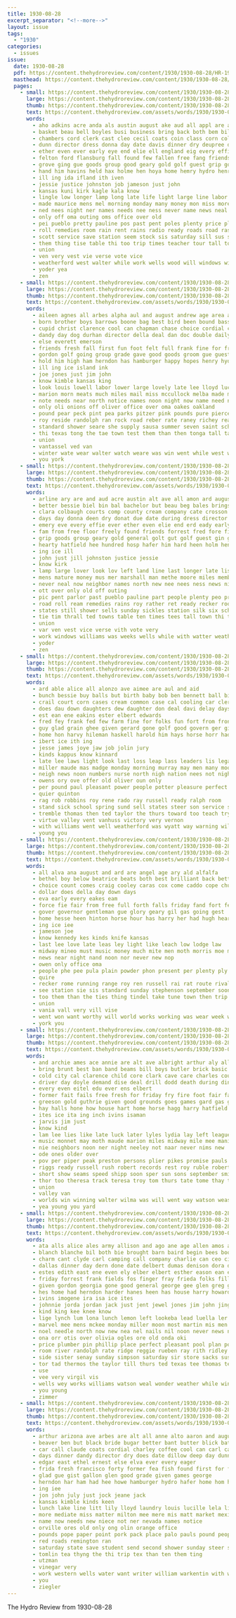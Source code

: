 ```yaml
---
title: 1930-08-28
excerpt_separator: "<!--more-->"
layout: issue
tags:
  - "1930"
categories:
  - issues
issue:
  date: 1930-08-28
  pdf: https://content.thehydroreview.com/content/1930/1930-08-28/HR-1930-08-28.pdf
  masthead: https://content.thehydroreview.com/content/1930/1930-08-28/masthead/HR-1930-08-28.jpg
  pages:
    - small: https://content.thehydroreview.com/content/1930/1930-08-28/small/HR-1930-08-28-01.jpg
      large: https://content.thehydroreview.com/content/1930/1930-08-28/large/HR-1930-08-28-01.jpg
      thumb: https://content.thehydroreview.com/content/1930/1930-08-28/thumbnails/HR-1930-08-28-01.jpg
      text: https://content.thehydroreview.com/assets/words/1930/1930-08-28/HR-1930-08-28-01.txt
      words:
        - aho adkins acre anda als austin august ake aud all appl are arline arkansas american ave and ard
        - basket beau bell boyles busi business bring back both bem bill bond braly brother but baugh better ball beer bachelor board border brings brick buy butler browne ber binger block bis boys began brun brothers been barker bright best bernice brought
        - chambers cord clerk cast cleo cecil coats coin class corn cold colorado curtain christi con cox cowden company cane city counter church clarence change cases courts corpus county cooley call citizen close cotton corner case
        - dunn director dress donna day date davis dinner dry deupree due done dies driskill door during days dawson dorothy daisy dan
        - ether even ever early eye end elie ell england eig every effie ent emery
        - felton ford flansburg fall found few fallen free fang friends from forrest fait fair friday first french for fam full fierce freely fort forget frie floor fail far fred filling fore
        - grove ging gue goods group good geary gold golf guest grip goe george glen gear gone
        - hand him havins held hax holme hen hoya home hemry hydro henry hammond hesser hearty holmes her heen hose hang how hugh high hard hae had has henty hatfield house herndon harrison hardin hubert health hone
        - ill ing ida ifland ith iven
        - jessie justice johnston job jameson just john
        - kansas kuni kirk kagle kala know
        - lingle low longer lamp long late life light large line labor later land longe look left last lady little lee lela
        - made maurice mens mel morning monday many money mon miss more must miles matter means marshall might much mor mackey most merle mis moore mer morrison mcalester man main members mire mask muni moth mature march
        - ned nees night ner names needs nee ness never name news neal now new north not neighbor
        - only off oma outing oms office over old
        - pei pueblo pretty pauline pos past pent poles plenty price plants parlor penner piel point patt part paul peo plant pastor people proud potter public pils
        - roll remedies room rain rent rains radio ready roads road ras reno rather roy rood rust
        - scott service save station seem stock sis saturday sill sus six spring style shirts sanantonio sister stap schantz size sunday soon super said seare sur sutton sire stand smith states september sale side showe state smaller street seo shorty south say skuse stom school store sper such silk seems sum son standard shade staples snow still she sines stands
        - them thing tise table thi too trip times teacher tour tall towns ture tie trim texas thrall ten town than tan the
        - union
        - ven very vest vie verse vote vice
        - weatherford west walter while work wells wood will windows wide willian wind worth weeks want wall well win why was williams with willi wie ways warde went walls wal white week wear
        - yoder yea
        - zen
    - small: https://content.thehydroreview.com/content/1930/1930-08-28/small/HR-1930-08-28-02.jpg
      large: https://content.thehydroreview.com/content/1930/1930-08-28/large/HR-1930-08-28-02.jpg
      thumb: https://content.thehydroreview.com/content/1930/1930-08-28/thumbnails/HR-1930-08-28-02.jpg
      text: https://content.thehydroreview.com/assets/words/1930/1930-08-28/HR-1930-08-28-02.txt
      words:
        - aileen agnes all arbes alpha aul and august andrew age area are alva ables ago avery
        - born brother boys barrows boone bag best bird been bound bassler barrow bill bride books bradley but box basket back bent bring bath business brought bob beatrice
        - cupid christ clarence cool can chapman chase choice cordial chey course cari cane care cream come cotton coffee company cheese city cold colorado cake
        - dandy day dog durhan director della deal dan doc double daily death days
        - else everett emerson
        - friends fresh fall first fun foot felt full frank fine for friday found fountain fruits from fisher field
        - gordon golf going group grade gave good goods groom gue guest gal george given guy getting
        - hold him high ham herndon has hamburger happy hopes henry hydro home how her had hutchins harvey house heard
        - ill ing ice island ink
        - joe jones just jim john
        - know kimble kansas king
        - look louis lowell labor lower large lovely late lee lloyd lucille light left line louie low lore like lye lunch little later luella last
        - marion morn meats much miles mail miss mccullock melba made mos monda miller mas more means must most many milliner masoner mercury market march mccool may moriarity might mean members mexico
        - note needs near north notice names noon night now name need not new norman nurse
        - only oli onions off oliver office over oma oakes oakland
        - pound pear peck pint pea parks pitzer pink pounds pure pierce pleas present people park pan past per par proud
        - roy reside randolph ran rock road reber rate raney richey reach rail ready rook
        - standard shower seare she supply sausa summer seven saint school salle square speaker sugar store saturday ser service salmon shall six sang sellars soon sister sanborn silver schantz surprise sudan silk standing see save smith state sallee
        - thi texas tong the tae town test them than then tonga tall take taylor till tank trip
        - union
        - vantassel ved van
        - winter wate wear walter watch weare was win went while west worth will week with wells water way world weeks
        - you york
    - small: https://content.thehydroreview.com/content/1930/1930-08-28/small/HR-1930-08-28-03.jpg
      large: https://content.thehydroreview.com/content/1930/1930-08-28/large/HR-1930-08-28-03.jpg
      thumb: https://content.thehydroreview.com/content/1930/1930-08-28/thumbnails/HR-1930-08-28-03.jpg
      text: https://content.thehydroreview.com/assets/words/1930/1930-08-28/HR-1930-08-28-03.txt
      words:
        - arline ary are and aud acre austin alt ave all amon ard august american aid
        - better bessie biel bin bal bachelor but beau beg bales brings boys business ball block board brought boyles brother brick ber bond been browne bac bright best basket bell both braly began brun
        - clara colbaugh courts comp county cream company cate crosson coats choice coin clerk collins chambers cooley campus city clock cleo citizen cotton clas counter char case corn cases cord call clarence cane curtain colorado close con cozy corpus cornet christi cast cox class
        - days day donna deen dry donat due date during dress director dunn davi done davis door dinner daughter
        - emery eve every effie ever ether even elie end erd eady early
        - fam from free floor freely found friends forrest fred fore first for forget ford fierce full fall far frida friend fair fell filling flowers few friday french felton fallen flansburg
        - grip goods group geary gold general golt gut golf guest gin gone glidewell goad grove good
        - hearty hatfield hee hundred hosp hafer him hard heen holm henry hubert hydro holmes hot house hie hammond has her howl health hinton had hesser hose herndon high held how hang harrison home hand
        - ing ice ill
        - john just jill johnston justice jessie
        - know kirk
        - lamp large lover look lov left land line last longer late lis lake lott laney light lee low lahoma lulu lat labor later lard long little lingle
        - mens mature money mus mer marshall man methe moore miles members mon morning mask mond moorewood may mor many mal much moth march mas mel mcalester must merle means maurice more might mis matter moo miss men monday main most marinas made
        - never neal now neighbor names north new nee nees ness news night nas needs name not
        - ott over only old off outing
        - pic pent parlor past pueblo pauline part people plenty peo proud price president penni public piece padgett plants plant perio point por phe pils poles
        - road roll ream remedies rains roy rather ret ready recker rood rise rain roads rust rent radio room
        - states still shower sells sunday sickles station silk six schantz showers save staples sale size sunda seare snow smaller style saturday son shade street sun store she soll stand state seem stock shirts school sire said sutton samm stepp skaggs sum south sour side such score sill sister sus shorty stands sanantonio stom say soon
        - tie tim thrall ted towns table ten times tees tall town thi the too tor take tour than ture texas till thing ton tom trim
        - union
        - var ven vest vice verse vith vote very
        - work windows williams was weeks wells while with watter weatherford warde west wood william wallace win weathers wall went wees walls wide worth wilt wear will wind wee well week why walter white
        - yoder
        - zen
    - small: https://content.thehydroreview.com/content/1930/1930-08-28/small/HR-1930-08-28-04.jpg
      large: https://content.thehydroreview.com/content/1930/1930-08-28/large/HR-1930-08-28-04.jpg
      thumb: https://content.thehydroreview.com/content/1930/1930-08-28/thumbnails/HR-1930-08-28-04.jpg
      text: https://content.thehydroreview.com/assets/words/1930/1930-08-28/HR-1930-08-28-04.txt
      words:
        - ard able alice all alonzo ave aimee are aul and aid
        - bunch bessie buy balls but birth baby bob ben bennett ball bis brought been billings brents brewer bill big boschert better bas black business bassler bring
        - crail court corn cases cream common case cal cooling car clerk clay course city calle col claude courts clara constant colo clyde cool cher crear carr came crissman cam carver cane cramp can come char child county cave cater cobb
        - does dau down daughters dew daughter don deal davi delay days dinner day dutcher doubt davis
        - est ean ene eakins ester elbert edwards
        - fred fey frank fed few farm fine for folks fun fort from front forde foreman favor friday fresh fest
        - guy glad grain ghee given gerard gone golf good govern ger gillett going gave german griffin guess
        - home hon harvy hileman haskell harold him hays horse horr had hile hinton hey her henry hardin house has hydro hart howard howe hettie haggard hay high
        - ibert ice ith ing
        - jesse james joye jaw job jolin jury
        - kinds kappus know kinnard
        - late lee laws light look last loss leap lass leaders lis legal legree land list line lindsay leveque lose left little law life
        - miller maude mas madge monday morning murray may men many mooney much mcalester might must miss merle minnie man
        - neigh news noon numbers nurse north nigh nation nees not night new noel nee neighbors near
        - owens ory ove offer old oliver oun only
        - per pound paul pleasant power people potter pleasure perfect phoenix place peer page point
        - quier quinton
        - rag rob robbins roy rene rado ray russell ready ralph room
        - stand sick school spring sund sell states steer son service sale still strassburg sylvester semple snyder safe square state sunday supper sister say sans steely step sun stella san second saturday sheriff see subject supply she soe
        - tremble thomas then ted taylor the thurs toward too teach try them town tra tice times
        - virtue valley vent vanhuss victory very vernon
        - with williams went well weatherford was wyatt way warning will week while weather want word work wright west
        - young you
    - small: https://content.thehydroreview.com/content/1930/1930-08-28/small/HR-1930-08-28-05.jpg
      large: https://content.thehydroreview.com/content/1930/1930-08-28/large/HR-1930-08-28-05.jpg
      thumb: https://content.thehydroreview.com/content/1930/1930-08-28/thumbnails/HR-1930-08-28-05.jpg
      text: https://content.thehydroreview.com/assets/words/1930/1930-08-28/HR-1930-08-28-05.txt
      words:
        - all alva ana august and ard are angel age ary ald alfalfa
        - bethel boy below beatrice beats both best brilliant back bettinger browne blaine bellet bill buy bills business bal boots bir but big birth bradley blaze better boon bese been band
        - choice count comes craig cooley caras cox come caddo cope church cream courts crea chis copes champlin con company call cowden coffey castle credit copeland chambers city common cost cake corn
        - dollar does della day down days
        - eva early every eakes eam
        - force fie fair from free full forth falls friday fand fort few for frank friends fine forget freedom first field
        - gover governor gentleman gue glory geary gil gas going gest
        - home hesse heen hinton horse hour has harry her had hugh heart henke holter him hatfield hed hard homa hydro heavens half hun
        - ing ice iee
        - jameson joe
        - know kennedy kes kinds knife kansas
        - last lee love late leas ley light like leach low lodge law
        - midway mineo must music money much mite men moth morris moe man miss monday members morgan many million most made mission murray may
        - news near night nand noon nor never new nop
        - owen only office oma
        - people phe pee pula plain powder phon present per plenty ply phin past piece
        - quire
        - recker rome running range roy ren russell rai rat route rival
        - see station sie sis standard sunday stephenson september soon sell score scott stockton star sas sale state send stow service sells shows stain start sey save sturdy still steven short sule shape sees show share she sue six suter sweep
        - too them than the ties thing tindel take tune town then trip thompson tae tiss tine trial
        - union
        - vania vall very vill vise
        - went won want worthy will world works working was wear week why wife worlds with worley while weeks
        - york you
    - small: https://content.thehydroreview.com/content/1930/1930-08-28/small/HR-1930-08-28-06.jpg
      large: https://content.thehydroreview.com/content/1930/1930-08-28/large/HR-1930-08-28-06.jpg
      thumb: https://content.thehydroreview.com/content/1930/1930-08-28/thumbnails/HR-1930-08-28-06.jpg
      text: https://content.thehydroreview.com/assets/words/1930/1930-08-28/HR-1930-08-28-06.txt
      words:
        - and archie ames ace annie are alt ave albright arthur aly all aul
        - bring brunt best ban band beams bill boys butler brick basic but bale brought blum ber been big body brother bloom banner bain boy ben bunch both battle bishop beckett
        - cold city cal clarence child core clark cave care charles county clinton clak can cheap cedar cody car custer caddo clair cord cream ching cooper
        - driver day doyle demand dise deal drill dodd death during dinner dibler demott days
        - every even eitel edu ever ens elbert
        - former fait fails free fresh for friday fry fire foot fair farrell fail famous fried frank from funchess fan fred firestone file forty farm first fill frida flag frost fin farmer
        - greeson gold guthrie given good grounds goes games gard gas grain grady griffiths grace glen guitar gum gray
        - hay halls hone how house hart home horse hagg harry hatfield hydro herbert hold herndon hot had hammer haggard held hibbs her him hon harrow hemphill has henry hole hour hones
        - ites ice ita ing inch ivins isaman
        - jarvis jim just
        - know kind
        - lam lee lies like late luck later lyles lydia lay left league life lowing last louie
        - music monnet may moth maude marion miles midway mile mee mani mineral miller monday money mies mary more most mande mound medal
        - nie neighbors noon ner night neeley not naar never nims new
        - ode ones older over
        - pov per piper peak preston persons plier pikes promise pauls person poppe pretty polis place point pitzer part people powder
        - riggs ready russell rush robert records rest roy ruble robertson ralph race royal ren rom road richardson
        - short show seams speed shipp soon sper sun sons september smith seen sylvester saturday sell sale state sae start stands son standard store she sharry snyder sund steel sunday super sow special school sur sal service
        - thor too theresa track teresa troy tom thurs tate tome thay times teach tur tonga ties tones triplett tow them test traci tice thy the texas than
        - union
        - valley van
        - worlds win winning walter wilma was will went way watson weast wharton well while wells with wheel wife white world want week welding winner wee
        - yea young you yard
    - small: https://content.thehydroreview.com/content/1930/1930-08-28/small/HR-1930-08-28-07.jpg
      large: https://content.thehydroreview.com/content/1930/1930-08-28/large/HR-1930-08-28-07.jpg
      thumb: https://content.thehydroreview.com/content/1930/1930-08-28/thumbnails/HR-1930-08-28-07.jpg
      text: https://content.thehydroreview.com/assets/words/1930/1930-08-28/HR-1930-08-28-07.txt
      words:
        - ata alls alice ales army allison and ago ane age allen amos august ale all are ana ald
        - blanch blanche bil both bie brought barn baird begin bees books bus bellflower bare business barber burd bath boys beat buy baby bill blum been bottles brother bliss boy bielby bread
        - charm cant clyde carl camping call company charlie can ceo city cal carney cantrell curnutt care case cot copes comp cotton come cost claude cope close catey cole custer
        - dallas dinner day dern done date delbert dumas denison dora daughter dooley denny dore david davidson due daughters
        - estes edith east ene even ely elber elbert esther eason ean eula epperly elwood ead every
        - friday forrest frank fields fos finger fray frieda folks fill from fake farmer fancher fine frankland few fred for
        - given gordon georgia gone good general george gee glen greg green glad gene gregg
        - hes home had herndon harder hanes heen has house harry howard hastings her happy huston handle how hardware hydro homer
        - ivins imogene ira isa ice ites
        - johnnie jorda jordan jack just jent jewel jones jim john jing
        - kind king kee knee know
        - lige lynch lum lona lunch lemon left lookeba lead luella ler lay let land lot lynn lis look lian louie leonard
        - marvel mee mens mckee monday miller moon most martin mis men mak main mins maceri mian mon moore morgan made mar math man mito more much mapel morning mae mus miss
        - noel needle north now new nea nel nails nil noon never news not near night
        - ona orr otis over olivia ogles ore old onda oki
        - price plumber pin phillip place perfect pleasant pool plan pound part pittsburg pearson pea present picking
        - room river randolph rate ridge reggie rueben ray rith ridley rae roe rockhold robert ralph ross ris randall rag rane
        - side sister senay sunday simpson saturday sir store sacks susie sewing sat stream sunda selfridge shanks seon small star sun sledge see silks son sine start school sheer sunder special smith schools shower service south sherman sons sper
        - tor tad thermos the taylor till thurs ted texas tee thomas tesla thing tat tipton toe tank tol tobe trip
        - use
        - vee very virgil vis
        - wells wey works williams watson weal wonder weather while window winter wear week weatherford wish was walle want wilson with well water wife went work willie will
        - you young
        - zimmer
    - small: https://content.thehydroreview.com/content/1930/1930-08-28/small/HR-1930-08-28-08.jpg
      large: https://content.thehydroreview.com/content/1930/1930-08-28/large/HR-1930-08-28-08.jpg
      thumb: https://content.thehydroreview.com/content/1930/1930-08-28/thumbnails/HR-1930-08-28-08.jpg
      text: https://content.thehydroreview.com/assets/words/1930/1930-08-28/HR-1930-08-28-08.txt
      words:
        - arthur arizona ave arbes are alt all anne alto aaron and august ard ary
        - beaver ben but black bride bugar better bant butter blick battle bring berke bars brug bacon best bigger bor beach beer business bonnet big bassler boys both binger
        - car call claude coats cordial charley coffee cool can carl cali cellar cake church cains cream circle canyon colorado col course cedar
        - days dinner dandy director dry does date dillow deep day dunn din
        - edgar east ethel ernest else elva ever every eager
        - frida fresh francisco forty former fea fish found first for fleet from fruits friday frank fried
        - glad gue gist gallon glen good grade given games george
        - herndon har ham had hee howe hamburger hydro hafer home hom how
        - ing iee
        - jon john july just jock jeane jack
        - kansas kimble kinds keen
        - lunch lake line litt lily lloyd laundry louis lucille lela liss left lawn later long light
        - more mediate miss matter milton mee mere mis matt market mexico mey miles meats may many
        - name now needs new niece not ner nevada names notice
        - orville ores old only ong olin orange office
        - pounds pope paper point pork pack place palo pauls pound people present public price points part per
        - red roads remington ran
        - saturday state save student send second shower sunday steer sherbet soap said salt see standard springs service sar style stacks smith school states sister sugar square sale suit shawl sali short san safe styles
        - tomlin tea thyng the thi trip tex than ten them ting
        - utzman
        - vinegar very
        - work western wells water want writer william warkentin with weatherford will wish west was while war went wash week white wright
        - you
        - ziegler
---
```


The Hydro Review from 1930-08-28

<!--more-->

